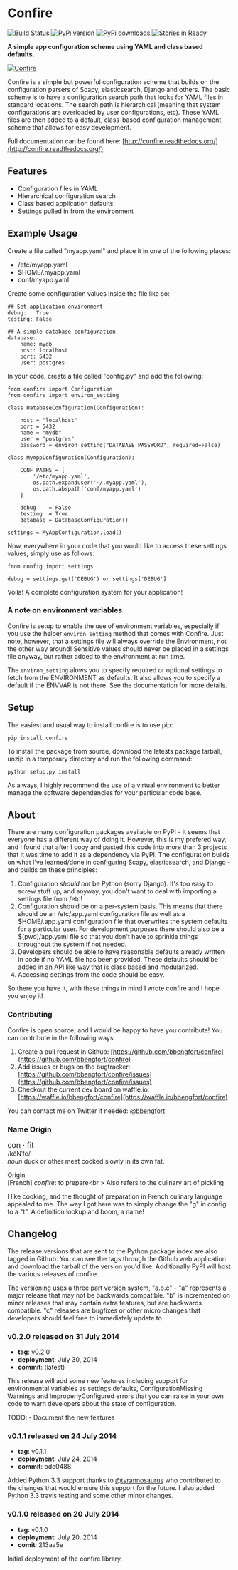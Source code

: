# Confire #
[![Build Status][build_status_img]][build_status_page] [![PyPi version][pypi_version_img]][pypi_version] [![PyPi downloads][pypi_downloads_img]][pypi_downloads] [![Stories in Ready][waffle_img]][waffle_status]

**A simple app configuration scheme using YAML and class based defaults.**

[![Confire][confire.jpg]][confire.jpg]

Confire is a simple but powerful configuration scheme that builds on the configuration parsers of Scapy, elasticsearch, Django and others. The basic scheme is to have a configuration search path that looks for YAML files in standard locations. The search path is hierarchical (meaning that system configurations are overloaded by user configurations, etc). These YAML files are then added to a default, class-based configuration management scheme that allows for easy development.

Full documentation can be found here: [http://confire.readthedocs.org/](http://confire.readthedocs.org/)

## Features ##

* Configuration files in YAML
* Hierarchical configuration search
* Class based application defaults
* Settings pulled in from the environment

## Example Usage ##

Create a file called "myapp.yaml" and place it in one of the following places:

* /etc/myapp.yaml
* $HOME/.myapp.yaml
* conf/myapp.yaml

Create some configuration values inside the file like so:

    ## Set application environment
    debug:   True
    testing: False

    ## A simple database configuration
    database:
        name: mydb
        host: localhost
        port: 5432
        user: postgres

In your code, create a file called "config.py" and add the following:

    from confire import Configuration
    from confire import environ_setting

    class DatabaseConfiguration(Configuration):

        host = "localhost"
        port = 5432
        name = "mydb"
        user = "postgres"
        password = environ_setting("DATABASE_PASSWORD", required=False)

    class MyAppConfiguration(Configuration):

        CONF_PATHS = [
            '/etc/myapp.yaml',
            os.path.expanduser('~/.myapp.yaml'),
            os.path.abspath('conf/myapp.yaml')
        ]

        debug    = False
        testing  = True
        database = DatabaseConfiguration()

    settings = MyAppConfiguration.load()

Now, everywhere in your code that you would like to access these settings values, simply use as follows:

    from config import settings

    debug = settings.get('DEBUG') or settings['DEBUG']

Voila! A complete configuration system for your application!

### A note on environment variables ###

Confire is setup to enable the use of environment variables, especially if you use the helper `environ_setting` method that comes with Confire. Just note, however, that a settings file will always override the Environment, not the other way around! Sensitive values should never be placed in a settings file anyway, but rather added to the environment at run time.

The `environ_setting` alows you to specify required or optional settings to fetch from the ENVIRONMENT as defaults. It also allows you to specify a default if the ENVVAR is not there. See the documentation for more details.

## Setup ##

The easiest and usual way to install confire is to use pip:

    pip install confire

To install the package from source, download the latests package tarball, unzip in a temporary directory and run the following command:

    python setup.py install

As always, I highly recommend the use of a virtual environment to better manage the software dependencies for your particular code base.

## About ##
There are many configuration packages available on PyPI - it seems that everyone has a different way of doing it. However, this is my prefered way, and I found that after I copy and pasted this code into more than 3 projects that it was time to add it as a dependency via PyPI. The configuration builds on what I've learned/done in configuring Scapy, elasticsearch, and Django - and builds on these principles:

1. Configuration _should not_ be Python (sorry Django). It's too easy to screw stuff up, and anyway, you don't want to deal with importing a settings file from /etc!
2. Configuration should be on a per-system basis. This means that there should be an /etc/app.yaml configuration file as well as a $HOME/.app.yaml configuration file that overwrites the system defaults for a particular user. For development purposes there should also be a $(pwd)/app.yaml file so that you don't have to sprinkle things throughout the system if not needed.
3. Developers should be able to have reasonable defaults already written in code if no YAML file has been provided. These defaults should be added in an API like way that is class based and modularized.
4. Accessing settings from the code should be easy.

So there you have it, with these things in mind I wrote confire and I hope you enjoy it!

### Contributing ###

Confire is open source, and I would be happy to have you contribute! You can contribute in the following ways:

1. Create a pull request in Github: [https://github.com/bbengfort/confire](https://github.com/bbengfort/confire)
2. Add issues or bugs on the bugtracker: [https://github.com/bbengfort/confire/issues](https://github.com/bbengfort/confire/issues)
3. Checkout the current dev board on waffle.io: [https://waffle.io/bbengfort/confire](https://waffle.io/bbengfort/confire)

You can contact me on Twitter if needed: [@bbengfort](https://twitter.com/bbengfort)

### Name Origin ###
<big>con &middot; fit</big><br />
/kôNˈfē/<br/>
*noun* duck or other meat cooked slowly in its own fat.

Origin<br />
[French] *confire*: to prepare<br \>
Also refers to the culinary art of pickling

I like cooking, and the thought of preparation in French culinary language appealed to me. The way I got here was to simply change the "g" in config to a "t". A definition lookup and boom, a name!

## Changelog ##

The release versions that are sent to the Python package index are also tagged in Github. You can see the tags through the Github web application and download the tarball of the version you'd like. Additionally PyPI will host the various releases of confire.

The versioning uses a three part version system, "a.b.c" - "a" represents a major release that may not be backwards compatible. "b" is incremented on minor releases that may contain extra features, but are backwards compatible. "c" releases are bugfixes or other micro changes that developers should feel free to immediately update to.

### v0.2.0 released on 31 July 2014 ###

* **tag**: v0.2.0
* **deployment**: July 30, 2014
* **commit**: (latest)

This release will add some new features including support for environmental variables as settings defaults, ConfigurationMissing Warnings and ImproperlyConfigured errors that you can raise in your own code to warn developers about the state of configuration.

TODO:
    - Document the new features

### v0.1.1 released on 24 July 2014 ###

* **tag**: v0.1.1
* **deployment**: July 24, 2014
* **commit**: bdc0488

Added Python 3.3 support thanks to [@tyrannosaurus](https://github.com/tyrannosaurus) who contributed to the changes that would ensure this support for the future. I also added Python 3.3 travis testing and some other minor changes.

### v0.1.0 released on 20 July 2014 ###

* **tag**: v0.1.0
* **deployment**: July 20, 2014
* **comit**: 213aa5e

Initial deployment of the confire library.


<!-- References -->
[build_status_img]: https://travis-ci.org/bbengfort/confire.svg?branch=master
[build_status_page]: https://travis-ci.org/bbengfort/confire
[confire.jpg]: http://upload.wikimedia.org/wikipedia/commons/d/d4/Picholines_et_Olives_Nyons.jpg
[pypi_version]: https://crate.io/packages/confire/
[pypi_version_img]: https://pypip.in/version/confire/badge.png
[pypi_downloads]: https://crate.io/packages/confire/
[pypi_downloads_img]: https://pypip.in/d/confire/badge.png
[waffle_img]: https://badge.waffle.io/bbengfort/confire.png?label=ready&title=Ready
[waffle_status]: https://waffle.io/bbengfort/confire

